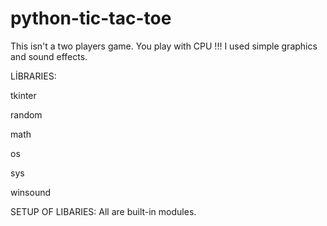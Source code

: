 # python-tic-tac-toe
This isn't a two players game. You play with CPU !!! I used simple graphics and sound effects.

LİBRARIES:

tkinter

random

math

os

sys

winsound

SETUP OF LIBARIES:
All are built-in modules.
